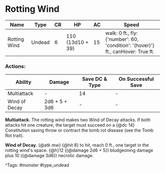 # Rotting Wind

| Name | Type | CR | HP | AC | Speed |
|------|------|----|----|----|-------|
| Rotting Wind | Undead | 6 | 110 (13d10 + 39) | 15 | walk: 0 ft., fly: {'number': 60, 'condition': '(hover)'} ft., canHover: True ft. |

### Actions:

| Ability | Damage | Save DC & Type | On Successful Save |
|---------|--------|----------------|--------------------|
| Multiattack | - | 14 | - |
| Wind of Decay | 2d6 + 5 + 3d6 | - | - |


**Multiattack.** The rotting wind makes two Wind of Decay attacks. If both attacks hit one creature, the target must succeed on a {@dc 14} Constitution saving throw or contract the tomb rot disease (see the Tomb Rot trait).

**Wind of Decay.** {@atk mw} {@hit 8} to hit, reach 0 ft., one target in the rotting wind's space. {@h}12 ({@damage 2d6 + 5}) bludgeoning damage plus 10 ({@damage 3d6}) necrotic damage.

^Tags: #monster #type_undead